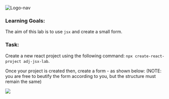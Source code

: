 ![Logo-nav](https://s3.ap-south-1.amazonaws.com/kalvi-education.github.io/front-end-web-development/Kalvium-Logo.png)

### Learning Goals:
The aim of this lab is to use `jsx` and create a small form.

### Task:
Create a new react project using the following command: 
`npx create-react-project adj-jsx-lab`.

Once your project is created then, create a form - as shown below: 
(NOTE: you are free to beutify the form according to you, but the structure must remain the same)

![](https://s3.ap-south-1.amazonaws.com/kalvi-education.github.io/front-end-web-development/jsx-adj.png)
